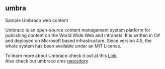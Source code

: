 ## umbra
Sample Umbraco web content

Umbraco is an open-source content management system platform for publishing content on the World Wide Web and intranets. It is written in C# and deployed on Microsoft based infrastructure. Since version 4.5, the whole system has been available under an MIT License.

To learn more about Umbraco check it out at this <a href=https://umbraco.com/>Link</a><br>
Also check out umbraco cms <a href=https://github.com/umbraco/Umbraco-CMS>repository</a>

<!--
  Comment
-->
